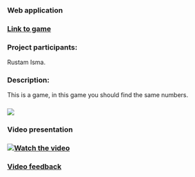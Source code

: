 ### Web application
### [Link to game](https://isma-rustam.github.io/Isma-Rustam.github.lo/)
### Project participants:
Rustam Isma.
### Description:
This is a game, in this game you should find the same numbers.
### ![](https://imgur.com/rcPsjOL.png)
### Video presentation
### [![Watch the video](https://imgur.com/GqLHtSP.png)](https://youtu.be/oAWCRKwSapo)
### [Video feedback](https://drive.google.com/drive/folders/12pPDeJyYnqjyUWoV337un8VkzhnxRh_j?usp=sharing)
